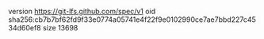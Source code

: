 version https://git-lfs.github.com/spec/v1
oid sha256:cb7b7bf62fd9f33e0774a05741e4f22f9e0102990ce7ae7bbd227c4534d60ef8
size 13698
